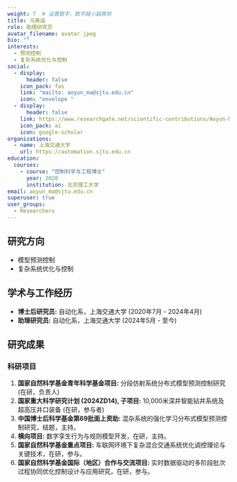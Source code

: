 ```yaml
---
weight: 7  # 设置数字，数字越小越靠前
title: 马奥运
role: 助理研究员
avatar_filename: avatar.jpeg
bio: ""
interests:
  - 预测控制
  - 复杂系统优化与控制
social:
  - display:
      header: false
    icon_pack: fas
    link: "mailto: aoyun_ma@sjtu.edu.cn"
    icon: "envelope "
  - display:
      header: false
    link: https://www.researchgate.net/scientific-contributions/Aoyun-Ma-2223930784
    icon_pack: ai
    icon: google-scholar
organizations:
  - name: 上海交通大学
    url: https://automation.sjtu.edu.cn
education:
  courses:
    - course: "控制科学与工程博士"
      year: 2020
      institution: 北京理工大学
email: aoyun_ma@sjtu.edu.cn
superuser: true
user_groups:
  - Researchers
---
```

## 研究方向

* 模型预测控制
* 复杂系统优化与控制

## 学术与工作经历

* **博士后研究员:** 自动化系，上海交通大学 (2020年7月 - 2024年4月)
* **助理研究员:** 自动化系，上海交通大学 (2024年5月 - 至今)

## 研究成果

### 科研项目

1. **国家自然科学基金青年科学基金项目:** 分段仿射系统分布式模型预测控制研究 (在研，负责人)
2. **国家重大科学研究计划 (2024ZD14), 子项目:** 10,000米深井智能钻井系统及超高压井口装备 (在研，参与者)
3. **中国博士后科学基金第69批面上资助:** 混杂系统的强化学习分布式模型预测控制研究，结题，主持。
4. **横向项目:** 数字孪生行为与规则模型开发，在研，主持。
5. **国家自然科学基金重点项目:** 车联网环境下复杂混合交通系统优化调控理论与关键技术，在研，参与。
6. **国家自然科学基金国际（地区）合作与交流项目:** 实时数据驱动的多阶段批次过程协同优化控制设计与应用研究，在研，参与。
